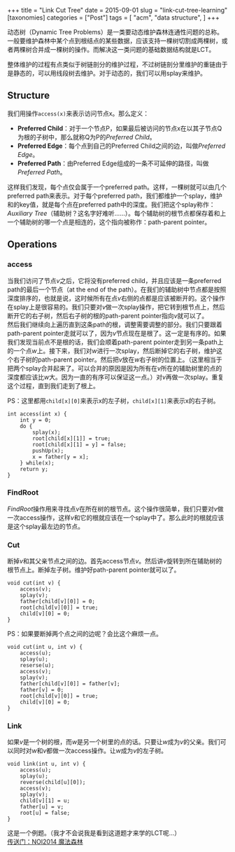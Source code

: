 +++
title = "Link Cut Tree"
date = 2015-09-01
slug = "link-cut-tree-learning"
[taxonomies]
categories =  ["Post"]
tags = [
  "acm",
  "data structure",
]
+++

<div class="article_content" id="article_contents_inner_4362677851" dir="ltr">
						<p>动态树（Dynamic Tree Problems）是一类要动态维护森林连通性问题的总称。一般要维护森林中某个点到根结点的某些数据，应该支持一棵树切割成两棵树，或者两棵树合并成一棵树的操作。而解决这一类问题的基础数据结构就是LCT。</p>

<p>整体维护的过程有点类似于树链剖分的维护过程，不过树链剖分里维护的重链由于是静态的，可以用线段树去维护。对于动态的，我们可以用splay来维护。</p>

<!-- more -->

<h2>Structure  </h2>

<p>我们用操作<code>access(x)</code>来表示访问节点x。那么定义：</p>

<ul><li><strong>Preferred Child</strong>：对于一个节点P，如果最后被访问的节点x在以其子节点Q为根的子树中，那么就称Q为P的<em>Preferred Child</em>。</li>
<li><strong>Preferred Edge</strong>：每个点到自己的Preferred Child之间的边，叫做<em>Preferred Edge</em>。</li>
<li><strong>Preferred Path</strong>：由Preferred Edge组成的一条不可延伸的路径，叫做<em>Preferred Path</em>。</li>
</ul><p>这样我们发现，每个点仅会属于一个preferred path。这样，一棵树就可以由几个preferred path来表示。对于每个preferred path，我们都维护一个splay，维护和的key值，就是每个点在preferred path中的深度。我们把这个splay称作：<em>Auxiliary Tree</em>（辅助树？这名字好难听……）。每个辅助树的根节点都保存着和上一个辅助树的哪一个点是相连的，这个指向被称作：path-parent pointer。</p>

<h2>Operations  </h2>

<h3>access</h3>

<p>当我们访问了节点<em>v</em>之后，它将没有preferred child，并且应该是一条preferred path的最后一个节点（at the end of the path）。在我们的辅助树中节点都是按照深度排序的，也就是说，这时候所有在点<em>v</em>右侧的点都是应该被断开的。这个操作在splay上是很容易的。我们只要对<em>v</em>做一次splay操作，把它转到根节点上，然后断开它的右子树，然后右子树的根的path-parent pointer指向<em>v</em>就可以了。 <br>
然后我们继续向上遍历直到这条path的根，调整需要调整的部分。我们只要跟着path-parent pointer走就可以了，因为<em>v</em>节点现在是根了。这一定是有序的。如果我们发现当前点不是根的话，我们会顺着path-parent pointer走到另一条path上的一个点<em>w</em>上。接下来，我们对<em>w</em>进行一次splay，然后断掉它的右子树，维护这个右子树的path-parent pointer。然后把<em>v</em>放在<em>w</em>右子树的位置上。（这里相当于把两个splay合并起来了。可以合并的原因是因为所有在<em>v</em>所在的辅助树里的点的深度都应该比<em>w</em>大。因为一直的有序可以保证这一点。）对<em>v</em>再做一次splay。重复这个过程，直到我们走到了根上。</p>

<p>PS：这里都用<code>child[x][0]</code>来表示x的左子树，<code>child[x][1]</code>来表示x的右子树。  </p>

<pre style="max-width: 1241px; overflow: auto;"><code>int access(int x) {
    int y = 0;
    do {
        splay(x);
        root[child[x][1]] = true;
        root[child[x][1] = y] = false;
        pushUp(x);
        x = father[y = x];
    } while(x);
    return y;
}
</code></pre>

<h3>FindRoot</h3>

<p><em>FindRoot</em>操作用来寻找点<em>v</em>在所在树的根节点。这个操作很简单，我们只要对<em>v</em>做一次access操作，这样<em>v</em>和它的根就应该在一个splay中了。那么此时的根就应该是这个splay最左边的节点。</p>

<h3>Cut</h3>

<p>断掉<em>v</em>和其父亲节点之间的边。首先access节点<em>v</em>。然后讲<em>v</em>旋转到所在辅助树的根节点上。断掉左子树。维护好path-parent pointer就可以了。</p>

<pre style="max-width: 1241px; overflow: auto;"><code>void cut(int v) {
    access(v);
    splay(v);
    father[child[v][0]] = 0;
    root[child[v][0]] = true;
    child[v][0] = 0;
}
</code></pre>

<p>PS：如果要断掉两个点之间的边呢？会比这个麻烦一点。  </p>

<pre style="max-width: 1241px; overflow: auto;"><code>void cut(int u, int v) {
    access(u);
    splay(u);
    reserse(u);
    access(v);
    splay(v);
    father[child[v][0]] = father[v];
    father[v] = 0;
    root[child[v][0]] = true;
    child[v][0] = 0;
}
</code></pre>

<h3>Link</h3>

<p>如果<em>v</em>是一个树的根，而<em>w</em>是另一个树里的点的话。只要让<em>w</em>成为<em>v</em>的父亲。我们可以同时对<em>w</em>和<em>v</em>都做一次access操作。让<em>w</em>成为<em>v</em>的左子树。</p>

<pre style="max-width: 1241px; overflow: auto;"><code>void link(int u, int v) {
    access(u);
    splay(u);
    reverse(child[u][0]);
    access(v);
    splay(v);
    child[v][1] = u;
    father[u] = v;
    root[u] = false;
}
</code></pre>

<p>这是一个例题。（我才不会说我是看到这道题才来学的LCT呢…） <br><a href="http://www.lydsy.com:808/JudgeOnline/problem.php?id=3669" target="_blank" class="underlink bluelink" tabindex="-1">传送门：NOI2014 魔法森林</a></p>